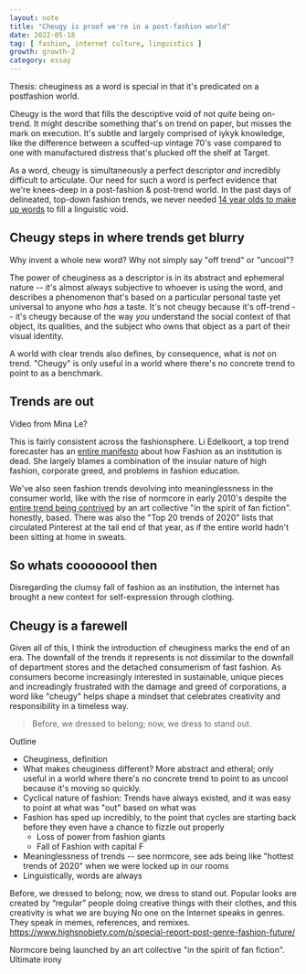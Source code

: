 ```yaml
---
layout: note
title: "Cheugy is proof we're in a post-fashion world"
date: 2022-05-18
tag: [ fashion, internet culture, linguistics ]
growth: growth-2
category: essay
---
```


Thesis: cheuginess as a word is special in that it's predicated on a postfashion world. 

Cheugy is the word that fills the descriptive void of not *quite* being on-trend. It might describe something that's on trend on paper, but misses the mark on execution. It's subtle and largely comprised of <span class="newthought">iykyk</span> knowledge, like the difference between a scuffed-up vintage 70's vase compared to one with manufactured distress that's plucked off the shelf at Target. 

As a word, cheugy is simultaneously a perfect descriptor *and* incredibly difficult to articulate. Our need for such a word is perfect evidence that we're knees-deep in a post-fashion & post-trend world. In the past days of delineated, top-down fashion trends, we never needed [14 year olds to make up words](https://www.nytimes.com/2021/04/29/style/cheugy.html) to fill a linguistic void. 

## Cheugy steps in where trends get blurry

Why invent a whole new word? Why not simply say "off trend" or "uncool"? 

The power of cheuginess as a descriptor is in its abstract and ephemeral nature -- it's almost always subjective to whoever is using the word, and describes a phenomenon that's based on a particular personal taste yet universal to anyone who *has* a taste. It's not cheugy because it's off-trend -- it's cheugy because of the way *you* understand the social context of that object, its qualities, and the subject who owns that object as a part of their visual identity. 

A world with clear trends also defines, by consequence, what is *not* on trend. "Cheugy" is only useful in a world where there's no concrete trend to point to as a benchmark. 

## Trends are out

Video from Mina Le?

This is fairly consistent across the fashionsphere. Li Edelkoort, a top trend forecaster has an [entire manifesto](https://www.youtube.com/watch?v=LV3djdXfimI) about how Fashion as an institution is dead. She largely blames a combination of the insular nature of high fashion, corporate greed, and problems in fashion education. 

We've also seen fashion trends devolving into meaninglessness in the consumer world, like with the rise of normcore in early 2010's despite the [entire trend being contrived](https://www.highsnobiety.com/p/trend-forecasting-how-to/) by an art collective "in the spirit of fan fiction". honestly, based. There was also the "Top 20 trends of 2020" lists that circulated Pinterest at the tail end of that year, as if the entire world hadn't been sitting at home in sweats. 

## So whats coooooool then

Disregarding the clumsy fall of fashion as an institution, the internet has brought a new context for self-expression through clothing. 

## Cheugy is a farewell

Given all of this, I think the introduction of cheuginess marks the end of an era. The downfall of the trends it represents is not dissimilar to the downfall of department stores and the detached consumerism of fast fashion. As consumers become increasingly interested in sustainable, unique pieces and increadingly frustrated with the damage and greed of corporations, a word like "cheugy" helps shape a mindset that celebrates creativity and responsibility in a timeless way. 

<blockquote>
    Before, we dressed to belong; now, we dress to stand out.
</blockquote>

Outline

- Cheuginess, definition
- What makes cheuginess different? More abstract and etheral; only useful in a world where there's no concrete trend to point to as uncool because it's moving so quickly.
- Cyclical nature of fashion: Trends have always existed, and it was easy to point at what was "out" based on what was 
- Fashion has sped up incredibly, to the point that cycles are starting back before they even have a chance to fizzle out properly
    - Loss of power from fashion giants
    - Fall of Fashion with capital F
- Meaninglessness of trends -- see normcore, see ads being like "hottest trends of 2020" when we were locked up in our rooms
- Linguistically, words are always 

Before, we dressed to belong; now, we dress to stand out.
Popular looks are created by “regular” people doing creative things with their clothes, and this creativity is what we are buying
No one on the Internet speaks in genres. They speak in memes, references, and remixes. 
https://www.highsnobiety.com/p/special-report-post-genre-fashion-future/


Normcore being launched by an art collective "in the spirit of fan fiction". Ultimate irony





